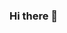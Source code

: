 ### Hi there 👋

<!--
**hiimanshu19x/hiimanshu19x** is a ✨ _special_ ✨ repository because its `README.md` (this file) appears on your GitHub profile.
My name is Himanshu Singh aka HX and I am a skilled infosec person with a passion for hacking and offensive security, and I am particularly interested in smart contract security.
In my free time, I love to find bugs and play the guitar which also works like my driving fuel.
I am excited to join the community and learn from others in the field & would be really happy to contribute my side as well. 
You can connect with me on twitter : https://twitter.com/hiimanshu19x
Or We can also hang out via email for hacking related stuffs and for collaborations at hx1146@duck.com

Fuck it we ball !
-->
